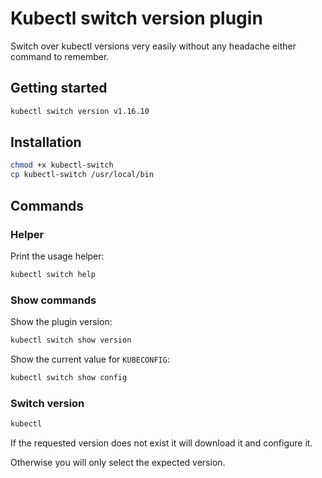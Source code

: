 # Kubectl switch version plugin
Switch over kubectl versions very easily without any headache either command to remember.

## Getting started
```bash
kubectl switch version v1.16.10
```

## Installation
```bash
chmod +x kubectl-switch
cp kubectl-switch /usr/local/bin
```

## Commands

### Helper
Print the usage helper:
```bash
kubectl switch help
```

### Show commands
Show the plugin version:

```bash
kubectl switch show version
```

Show the current value for `KUBECONFIG`:

```bash
kubectl switch show config
```

### Switch version
```bash
kubectl
```
If the requested version does not exist it will download it and configure it.

Otherwise you will only select the expected version.
